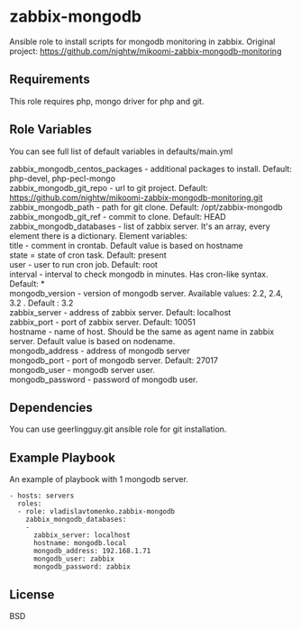 zabbix-mongodb
=========

Ansible role to install scripts for mongodb monitoring in zabbix. Original project: https://github.com/nightw/mikoomi-zabbix-mongodb-monitoring

Requirements
------------

This role requires php, mongo driver for php and git.

Role Variables
--------------

You can see full list of default variables in defaults/main.yml

zabbix_mongodb_centos_packages - additional packages to install. Default: php-devel, php-pecl-mongo <br /> 
zabbix_mongodb_git_repo - url to git project. Default: https://github.com/nightw/mikoomi-zabbix-mongodb-monitoring.git <br /> 
zabbix_mongodb_path - path for git clone. Default: /opt/zabbix-mongodb <br /> 
zabbix_mongodb_git_ref - commit to clone. Default: HEAD <br />
zabbix_mongodb_databases - list of zabbix server. It's an array, every element there is a dictionary. Element variables: <br />
  title - comment in crontab. Default value is based on hostname <br />
  state = state of cron task. Default: present <br />
  user - user to run cron job. Default: root <br />
  interval - interval to check mongodb in minutes. Has cron-like syntax. Default: * <br />
  mongodb_version - version of mongodb server. Available values: 2.2, 2.4, 3.2 . Default : 3.2 <br />
  zabbix_server - address of zabbix server. Default: localhost <br />
  zabbix_port - port of zabbix server. Default: 10051 <br />
  hostname - name of host. Should be the same as agent name in zabbix server. Default value is based on nodename. <br />
  mongodb_address - address of mongodb server <br />
  mongodb_port - port of mongodb server. Default: 27017 <br />
  mongodb_user - mongodb server user. <br />
  mongodb_password - password of mongodb user. <br />
  
  


Dependencies
------------

You can use geerlingguy.git ansible role for git installation.

Example Playbook
----------------

An example of playbook with 1 mongodb server.

    - hosts: servers
      roles:
      - role: vladislavtomenko.zabbix-mongodb
        zabbix_mongodb_databases:
        -
          zabbix_server: localhost
          hostname: mongodb.local
          mongodb_address: 192.168.1.71
          mongodb_user: zabbix
          mongodb_password: zabbix

License
-------

BSD
